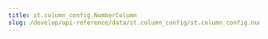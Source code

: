 ```yaml
---
title: st.column_config.NumberColumn
slug: /develop/api-reference/data/st.column_config/st.column_config.numbercolumn
---
```


<Autofunction function="streamlit.column_config.NumberColumn" />
